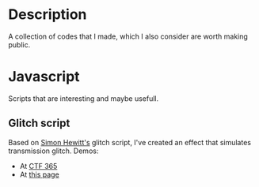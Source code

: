 Description
===========

A collection of codes that I made, which I also consider are worth making public.

Javascript
==========

Scripts that are interesting and maybe usefull.

Glitch script
-------------
Based on [Simon Hewitt's](http://sjhewitt.co.uk/2012/07/javascript-glitch-effect-glitch-js/ "Simon Hewitt's") glitch script, I've created an effect that simulates transmission glitch.
Demos:
* At [CTF 365](http://ctf365.com/ "CTF365")
* At [this page](http://93.114.42.133/~sandu/glitch_test/ "Glitch test page")

